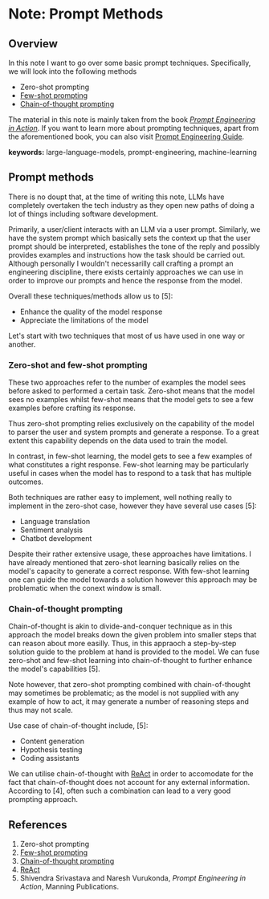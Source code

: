 # Note: Prompt Methods


## Overview

In this note I want to go over some basic prompt techniques.
Specifically, we will look into the following methods

- <a herf="https://www.promptingguide.ai/techniques/zeroshot">Zero-shot prompting</a>
- <a href="https://www.promptingguide.ai/techniques/fewshot">Few-shot prompting</a>
- <a href="https://www.promptingguide.ai/techniques/cot">Chain-of-thought prompting</a>

The material in this note is mainly taken from the book <a href="https://www.manning.com/books/prompt-engineering-in-action">_Prompt Engineering in Action_</a>.
If you want to learn more about prompting techniques, apart from the aforementioned book, you can also
visit <a href="https://www.promptingguide.ai/">Prompt Engineering Guide</a>.

**keywords:** large-language-models, prompt-engineering, machine-learning

## Prompt methods

There is no doupt that, at the time of writing this note, LLMs have completely overtaken the
tech industry as they open new paths of doing a lot of things  including software development.

Primarily, a user/client interacts with an LLM via a user prompt. Similarly, we have the system prompt which
basically sets the context up that the user prompt should be interpreted, establishes the tone of the reply 
and possibly provides examples and instructions how the task should be carried out. 
Although personally I wouldn't necessarilly call crafting a prompt an engineering discipline, there exists certainly approaches
we can use in order to improve our prompts and hence the response from the model. 

Overall these techniques/methods allow us to [5]:

- Enhance the quality of the model response
- Appreciate the limitations of the model

Let's start with two techniques  that most of us have used in one way or another.

### Zero-shot and few-shot  prompting

These two approaches refer to the number of examples the model sees before asked to performed a certain task.
Zero-shot means that the model sees no examples whilst few-shot means that the model gets to see a few examples
before crafting its response. 

Thus zero-shot prompting relies exclusively on the capability of the model to parser the user and system prompts
and generate a response. To a great extent this capability depends on the data used to train the model.

In contrast, in few-shot learning, the model gets to see a few examples of what constitutes a right response.
Few-shot learning may be particularly useful in cases when the model has to respond to a task that has multiple outcomes.

Both techniques are rather easy to implement, well nothing really to implement in the zero-shot case, however they have several use cases [5]:

- Language translation
- Sentiment analysis
- Chatbot development

Despite their rather extensive usage, these approaches have limitations. I have already mentioned that zero-shot learning
basically relies on the model's capacity to generate a correct response. With few-shot learning one can guide the model
towards a solution however this approach may be problematic when the conext window is small. 


###  Chain-of-thought prompting

Chain-of-thought is akin to divide-and-conquer technique as in this approach the model breaks down the given problem into smaller steps that can reason about more easilly.
Thus, in this appraoch a step-by-step solution guide to the problem at hand is provided to the model.
We can fuse zero-shot and few-shot learning into chain-of-thought to further enhance the model's capabilities [5].

Note however, that zero-shot prompting combined with chain-of-thought may sometimes be problematic; as the model is not supplied with any example of how to act,
it may generate a number of reasoning steps and thus may not scale.

Use case of chain-of-thought include, [5]:

- Content generation
- Hypothesis testing
- Coding assistants


We can utilise chain-of-thought with <a href="https://www.promptingguide.ai/techniques/react">ReAct</a> in order to accomodate for the fact
that chain-of-thought does not account for any external information. According to [4], often such a combination can lead to a very good prompting
approach. 

## References


1. <a herf="https://www.promptingguide.ai/techniques/zeroshot">Zero-shot prompting</a>
2. <a href="https://www.promptingguide.ai/techniques/fewshot">Few-shot prompting</a>
3. <a href="https://www.promptingguide.ai/techniques/cot">Chain-of-thought prompting</a>
4. <a href="https://www.promptingguide.ai/techniques/react">ReAct</a>
5. Shivendra Srivastava and Naresh Vurukonda, _Prompt Engineering in Action_, Manning Publications.